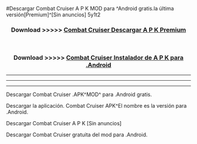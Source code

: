 #Descargar Combat Cruiser  A P K MOD para ^Android gratis.la última versión[Premium]^[Sin anuncios] 5y1t2



<div align="center">
<h3>Download >>>>> <a href="https://es-web.web.app/?es= Combat Cruiser ">Combat Cruiser  Descargar A P K Premium</a></h3><br>

<h3>Download >>>>> <a href="https://es-web.web.app/?es= Combat Cruiser ">Combat Cruiser  Instalador de A P K para .Android</a></h3>
</div>


----------------------------------------------------------

----------------------------------------------------------

----------------------------------------------------------

Descargar Combat Cruiser  .APK^MOD^ para .Android gratis.

Descargar la aplicación. Combat Cruiser  APK^El nombre es la versión para .Android.

Descargar Combat Cruiser  A P K [Sin anuncios]

Descargar Combat Cruiser  gratuita del mod para .Android.